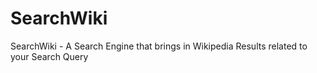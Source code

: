 # SearchWiki
SearchWiki - A Search Engine that brings in Wikipedia Results related to your Search Query
